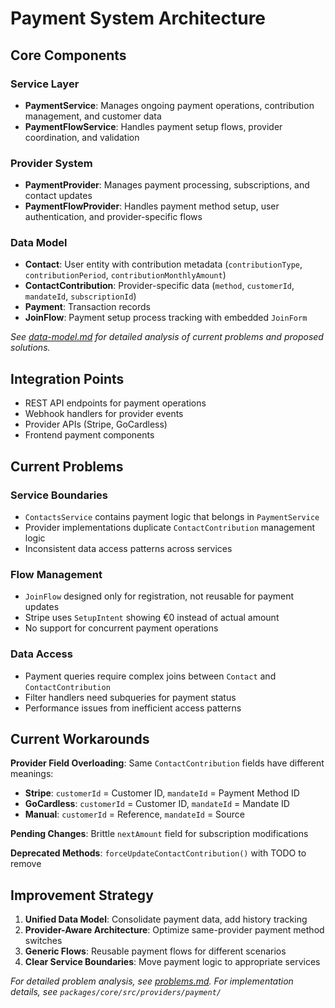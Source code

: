 # Payment System Architecture

## Core Components

### Service Layer

- **PaymentService**: Manages ongoing payment operations, contribution management, and customer data
- **PaymentFlowService**: Handles payment setup flows, provider coordination, and validation

### Provider System

- **PaymentProvider**: Manages payment processing, subscriptions, and contact updates
- **PaymentFlowProvider**: Handles payment method setup, user authentication, and provider-specific flows

### Data Model

- **Contact**: User entity with contribution metadata (`contributionType`, `contributionPeriod`, `contributionMonthlyAmount`)
- **ContactContribution**: Provider-specific data (`method`, `customerId`, `mandateId`, `subscriptionId`)
- **Payment**: Transaction records
- **JoinFlow**: Payment setup process tracking with embedded `JoinForm`

_See [data-model.md](./data-model.md) for detailed analysis of current problems and proposed solutions._

## Integration Points

- REST API endpoints for payment operations
- Webhook handlers for provider events
- Provider APIs (Stripe, GoCardless)
- Frontend payment components

## Current Problems

### Service Boundaries

- `ContactsService` contains payment logic that belongs in `PaymentService`
- Provider implementations duplicate `ContactContribution` management logic
- Inconsistent data access patterns across services

### Flow Management

- `JoinFlow` designed only for registration, not reusable for payment updates
- Stripe uses `SetupIntent` showing €0 instead of actual amount
- No support for concurrent payment operations

### Data Access

- Payment queries require complex joins between `Contact` and `ContactContribution`
- Filter handlers need subqueries for payment status
- Performance issues from inefficient access patterns

## Current Workarounds

**Provider Field Overloading**: Same `ContactContribution` fields have different meanings:

- **Stripe**: `customerId` = Customer ID, `mandateId` = Payment Method ID
- **GoCardless**: `customerId` = Customer ID, `mandateId` = Mandate ID
- **Manual**: `customerId` = Reference, `mandateId` = Source

**Pending Changes**: Brittle `nextAmount` field for subscription modifications

**Deprecated Methods**: `forceUpdateContactContribution()` with TODO to remove

## Improvement Strategy

1. **Unified Data Model**: Consolidate payment data, add history tracking
2. **Provider-Aware Architecture**: Optimize same-provider payment method switches
3. **Generic Flows**: Reusable payment flows for different scenarios
4. **Clear Service Boundaries**: Move payment logic to appropriate services

_For detailed problem analysis, see [problems.md](./problems.md). For implementation details, see `packages/core/src/providers/payment/`_
